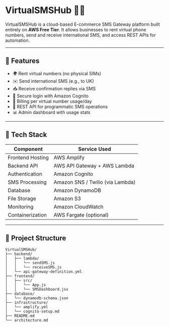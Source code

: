# VirtualSMSHub 📱📡

VirtualSMSHub is a cloud-based E-commerce SMS Gateway platform built entirely on **AWS Free Tier**. It allows businesses to rent virtual phone numbers, send and receive international SMS, and access REST APIs for automation.

---

## 🚀 Features

- 🌍 Rent virtual numbers (no physical SIMs)
- ✉️ Send international SMS (e.g., to UK)
- 📥 Receive confirmation replies via SMS
- 🔐 Secure login with Amazon Cognito
- 🧾 Billing per virtual number usage/day
- 🔧 REST API for programmatic SMS operations
- 📊 Admin dashboard with usage stats

---

## 🧱 Tech Stack

| Component             | Service Used                |
|----------------------|-----------------------------|
| Frontend Hosting     | AWS Amplify                 |
| Backend API          | AWS API Gateway + AWS Lambda|
| Authentication       | Amazon Cognito              |
| SMS Processing       | Amazon SNS / Twilio (via Lambda) |
| Database             | Amazon DynamoDB             |
| File Storage         | Amazon S3                   |
| Monitoring           | Amazon CloudWatch           |
| Containerization     | AWS Fargate (optional)      |

---

## 📁 Project Structure

```plaintext
VirtualSMSHub/
├── backend/
│   ├── lambda/
│   │   └── sendSMS.js
│   │   └── receiveSMS.js
│   └── api-gateway-definition.yml
├── frontend/
│   ├── src/
│   │   └── App.js
│   │   └── SMSDashboard.jsx
├── database/
│   └── dynamodb-schema.json
├── infrastructure/
│   └── amplify.yml
│   └── cognito-setup.md
├── README.md
└── architecture.md
